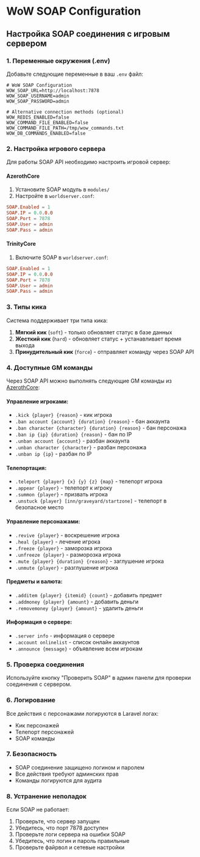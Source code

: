 # WoW SOAP Configuration

## Настройка SOAP соединения с игровым сервером

### 1. Переменные окружения (.env)

Добавьте следующие переменные в ваш `.env` файл:

```env
# WoW SOAP Configuration
WOW_SOAP_URL=http://localhost:7878
WOW_SOAP_USERNAME=admin
WOW_SOAP_PASSWORD=admin

# Alternative connection methods (optional)
WOW_REDIS_ENABLED=false
WOW_COMMAND_FILE_ENABLED=false
WOW_COMMAND_FILE_PATH=/tmp/wow_commands.txt
WOW_DB_COMMANDS_ENABLED=false
```

### 2. Настройка игрового сервера

Для работы SOAP API необходимо настроить игровой сервер:

#### AzerothCore
1. Установите SOAP модуль в `modules/`
2. Настройте в `worldserver.conf`:
```conf
SOAP.Enabled = 1
SOAP.IP = 0.0.0.0
SOAP.Port = 7878
SOAP.User = admin
SOAP.Pass = admin
```

#### TrinityCore
1. Включите SOAP в `worldserver.conf`:
```conf
SOAP.Enabled = 1
SOAP.IP = 0.0.0.0
SOAP.Port = 7878
SOAP.User = admin
SOAP.Pass = admin
```

### 3. Типы кика

Система поддерживает три типа кика:

1. **Мягкий кик** (`soft`) - только обновляет статус в базе данных
2. **Жесткий кик** (`hard`) - обновляет статус + устанавливает время выхода
3. **Принудительный кик** (`force`) - отправляет команду через SOAP API

### 4. Доступные GM команды

Через SOAP API можно выполнять следующие GM команды из [AzerothCore](https://www.azerothcore.org/wiki/gm-commands):

#### Управление игроками:
- `.kick {player} {reason}` - кик игрока
- `.ban account {account} {duration} {reason}` - бан аккаунта
- `.ban character {character} {duration} {reason}` - бан персонажа
- `.ban ip {ip} {duration} {reason}` - бан по IP
- `.unban account {account}` - разбан аккаунта
- `.unban character {character}` - разбан персонажа
- `.unban ip {ip}` - разбан по IP

#### Телепортация:
- `.teleport {player} {x} {y} {z} {map}` - телепорт игрока
- `.appear {player}` - телепорт к игроку
- `.summon {player}` - призвать игрока
- `.unstuck {player} [inn/graveyard/startzone]` - телепорт в безопасное место

#### Управление персонажами:
- `.revive {player}` - воскрешение игрока
- `.heal {player}` - лечение игрока
- `.freeze {player}` - заморозка игрока
- `.unfreeze {player}` - разморозка игрока
- `.mute {player} {duration} {reason}` - заглушение игрока
- `.unmute {player}` - разглушение игрока

#### Предметы и валюта:
- `.additem {player} {itemid} {count}` - добавить предмет
- `.addmoney {player} {amount}` - добавить деньги
- `.removemoney {player} {amount}` - удалить деньги

#### Информация о сервере:
- `.server info` - информация о сервере
- `.account onlinelist` - список онлайн аккаунтов
- `.announce {message}` - объявление всем игрокам

### 5. Проверка соединения

Используйте кнопку "Проверить SOAP" в админ панели для проверки соединения с сервером.

### 6. Логирование

Все действия с персонажами логируются в Laravel логах:
- Кик персонажей
- Телепорт персонажей
- SOAP команды

### 7. Безопасность

- SOAP соединение защищено логином и паролем
- Все действия требуют админских прав
- Команды логируются для аудита

### 8. Устранение неполадок

Если SOAP не работает:

1. Проверьте, что сервер запущен
2. Убедитесь, что порт 7878 доступен
3. Проверьте логи сервера на ошибки SOAP
4. Убедитесь, что логин и пароль правильные
5. Проверьте файрвол и сетевые настройки
